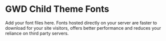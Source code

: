# GWD Child Theme Fonts

Add your font files here. Fonts hosted directly on your server are faster to download for your site visitors, offers better performance and reduces your reliance on third party servers.
